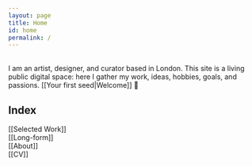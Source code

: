 ```yaml
---
layout: page
title: Home
id: home
permalink: /
---
```

<br>
I am an artist, designer, and curator based in London. This site is a living public digital space: here I gather my work, ideas, hobbies, goals, and passions. [[Your first seed|Welcome]] &#128075; 
<br>

## Index 

[[Selected Work]]<br>
[[Long-form]]<br>
[[About]]<br>
[[CV]]<br>
<br>
